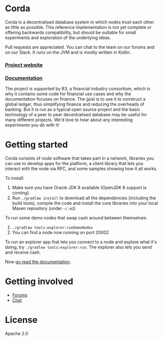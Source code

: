 # Corda

Corda is a decentralised database system in which nodes trust each other as little as possible. This reference 
implementation is not yet complete or offering backwards compatibility, but should be suitable for small experiments
and exploration of the underlying ideas.
 
Pull requests are appreciated. You can chat to the team on our forums and on our Slack.
It runs on the JVM and is mostly written in Kotlin.

### **[Project website](https://corda.net)**

### **[Documentation](https://docs.corda.net)**

The project is supported by R3, a financial industry consortium, which is why it 
contains some code for financial use cases and why the documentation focuses on finance. The goal is to use it
to construct a global ledger, thus simplifying finance and reducing the overheads of banking. But it is run as 
a typical open source project and the basic technology of a peer to peer decentralised database may be useful 
for many different projects. We'd love to hear about any interesting experiments you do with it!

# Getting started

Corda consists of node software that takes part in a network, libraries you can use to develop apps for the platform,
a client library that lets you interact with the node via RPC, and some samples showing how it all works.

To install:

1. Make sure you have Oracle JDK 8 available (OpenJDK 8 support is coming).
2. Run `./gradlew install` to download all the dependencies (including the build tools), compile the code and 
   install the core libraries into your local Maven repository (under `~/.m2`)
   
To run some demo nodes that swap cash around between themselves:

1. `./gradlew tools:explorer:runDemoNodes`
2. You can find a node now running on port 20002

To run an explorer app that lets you connect to a node and explore what it's doing, try `./gradlew tools:explorer:run`.
The explorer also lets you send and receive cash.

Now [go read the documentation](https://docs.corda.net).

# Getting involved

* [Forums](https://not.here.yet)
* [Chat](https://cordaledger.slack.com)

# License

Apache 2.0